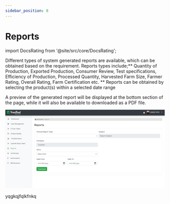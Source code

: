 ```yaml
---
sidebar_position: 8
---
```


# Reports
import DocsRating from '@site/src/core/DocsRating';

Different types of system generated reports are available, which can be obtained based on the requirement. Reports types include;** Quantity of Production, Exported Production, Consumer Review, Test specifications, Efficiency of Production, Processed Quantity, Harvested Farm Size, Farmer Rating, Overall Rating, Farm Certification etc. **
Reports can be obtained by selecting the product(s) within a selected date range

A preview of the generated report will be displayed at the bottom section of the page, while it will also be available to downloaded as a PDF file.

![MarineGEO circle logo](../../static/img/reports1.png "MarineGEO logo")

yqgkqjfqlkfnkq


<DocsRating />
